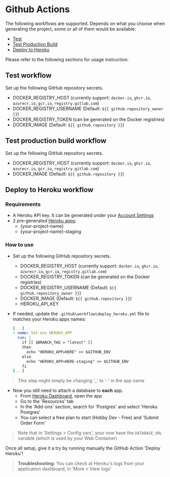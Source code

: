 # Github Actions
The following workflows are supported. Depends on what you choose when generating the project, some or all of them would be available:
- [Test](#test-workflow)
- [Test Production Build](#test-production-build-workflow)
- [Deploy to Heroku](#deploy-to-heroku-workflow)

Please refer to the following sections for usage instruction.

## Test workflow
Set up the following GitHub repository secrets.
- DOCKER_REGISTRY_HOST (currently support: `docker.io`, `ghcr.io`, `azurecr.io`, `gcr.io`, `registry.gitlab.com`)
- DOCKER_REGISTRY_USERNAME (Default: `${{ github.repository_owner }}`)
- DOCKER_REGISTRY_TOKEN (can be generated on the Docker registries)
- DOCKER_IMAGE (Default: `${{ github.repository }}`)

## Test production build workflow
Set up the following GitHub repository secrets.
- DOCKER_REGISTRY_HOST (currently support: `docker.io`, `ghcr.io`, `azurecr.io`, `gcr.io`, `registry.gitlab.com`)
- DOCKER_IMAGE (Default: `${{ github.repository }}`)

## Deploy to Heroku workflow

### Requirements
- A Heroku API key. It can be generated under your [Account Settings](https://dashboard.heroku.com/account#api-key)
- 2 pre-generated [Heroku apps](https://devcenter.heroku.com/articles/creating-apps):
  - {your-project-name}
  - {your-project-name}-staging

### How to use
- Set up the following GitHub repository secrets.
  - DOCKER_REGISTRY_HOST (currently support: `docker.io`, `ghcr.io`, `azurecr.io`, `gcr.io`, `registry.gitlab.com`)
  - DOCKER_REGISTRY_TOKEN (can be generated on the Docker registries)
  - DOCKER_REGISTRY_USERNAME (Default: `${{ github.repository_owner }}`)
  - DOCKER_IMAGE (Default: `${{ github.repository }}`)
  - HEROKU_API_KEY

- If needed, update the `.github\workflow\deploy_heroku.yml` file to matches your Heroku apps names:

  ```yml
  [...]
  - name: Set env HEROKU_APP
    run: |
      if [[ $BRANCH_TAG = "latest" ]]
      then
        echo "HEROKU_APP=HERE" >> $GITHUB_ENV
      else
        echo "HEROKU_APP=HERE-staging" >> $GITHUB_ENV
      fi
  [...]

> This step might simply be changing '_' to '-' in the app name

- Now you still need to attach a database to **each** app.
  - From [Heroku Dashboard](https://dashboard.heroku.com/apps), open the app
  - Go to the 'Resources' tab
  - In the 'Add-ons' section, search for 'Postgres' and select 'Heroku Postgres'
  - You can select a free plan to start (Hobby Dev - Free) and 'Submit Order Form'

> Note that in 'Settings > Config vars', your now have the `DATABASE_URL` variable (which is used by your Web Container)

Once all setup, give it a try by running manually the GitHub Action 'Deploy Heroku'!

> **Troubleshooting:**
> You can check at Heroku's logs from your application dashboard, in 'More > View logs'
